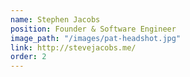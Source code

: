 ```yaml
---
name: Stephen Jacobs
position: Founder & Software Engineer
image_path: "/images/pat-headshot.jpg"
link: http://stevejacobs.me/
order: 2
---
```

